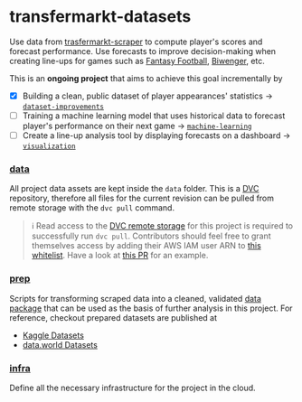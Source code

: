 # transfermarkt-datasets
Use data from [trasfermarkt-scraper](https://github.com/dcaribou/transfermarkt-scraper) to compute player's scores and forecast performance. Use forecasts to improve decision-making when creating line-ups for games such as [Fantasy Football](https://fantasy.premierleague.com/), [Biwenger](https://www.biwenger.com/), etc. 

This is an **ongoing project** that aims to achieve this goal incrementally by

- [x] Building a clean, public dataset of player appearances' statistics &#8594; [`dataset-improvements`](https://github.com/dcaribou/transfermarkt-datasets/issues?q=is%3Aissue+is%3Aopen+label%3A%22dataset+improvements%22)
- [ ] Training a machine learning model that uses historical data to forecast player's performance on their next game &#8594; [`machine-learning`](https://github.com/dcaribou/player-scores/issues?q=is%3Aissue+is%3Aopen+label%3A%22machine+learning%22)
- [ ] Create a line-up analysis tool by displaying forecasts on a dashboard &#8594; [`visualization`](https://github.com/dcaribou/transfermarkt-datasets/issues?q=is%3Aissue+is%3Aopen+label%3Avisualizations)

### [data](data)
All project data assets are kept inside the `data` folder. This is a [DVC](https://dvc.org/) repository, therefore all files for the current revision can be pulled from remote storage with the `dvc pull` command.

> :information_source: Read access to the [DVC remote storage](https://dvc.org/doc/command-reference/remote#description) for this project is required to successfully run `dvc pull`. Contributors should feel free to grant themselves access by adding their AWS IAM user ARN to [this whitelist](https://github.com/dcaribou/transfermarkt-datasets/blob/f5bda59b3a4fccf71fcef5a165591d441ab75e2d/infra/main.tf#L16). Have a look at [this PR](https://github.com/dcaribou/transfermarkt-datasets/pull/47/files) for an example.

### [prep](prep)
Scripts for transforming scraped data into a cleaned, validated [data package](https://specs.frictionlessdata.io/) that can be used as the basis of further analysis in this project. For reference, checkout prepared datasets are published at
* [Kaggle Datasets](https://www.kaggle.com/davidcariboo/player-scores)
* [data.world Datasets](https://data.world/dcereijo/player-scores)

### [infra](infra)
Define all the necessary infrastructure for the project in the cloud.

